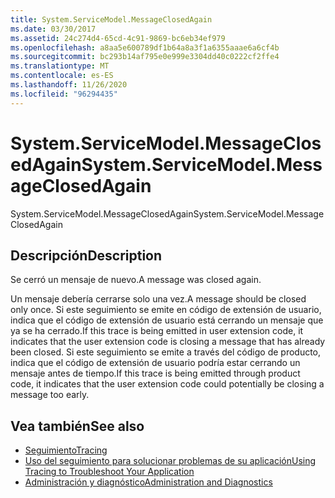 ```yaml
---
title: System.ServiceModel.MessageClosedAgain
ms.date: 03/30/2017
ms.assetid: 24c274d4-65cd-4c91-9869-bc6eb34ef979
ms.openlocfilehash: a8aa5e600789df1b64a8a3f1a6355aaae6a6cf4b
ms.sourcegitcommit: bc293b14af795e0e999e3304dd40c0222cf2ffe4
ms.translationtype: MT
ms.contentlocale: es-ES
ms.lasthandoff: 11/26/2020
ms.locfileid: "96294435"
---
```

# <a name="systemservicemodelmessageclosedagain"></a><span data-ttu-id="096b2-102">System.ServiceModel.MessageClosedAgain</span><span class="sxs-lookup"><span data-stu-id="096b2-102">System.ServiceModel.MessageClosedAgain</span></span>

<span data-ttu-id="096b2-103">System.ServiceModel.MessageClosedAgain</span><span class="sxs-lookup"><span data-stu-id="096b2-103">System.ServiceModel.MessageClosedAgain</span></span>  
  
## <a name="description"></a><span data-ttu-id="096b2-104">Descripción</span><span class="sxs-lookup"><span data-stu-id="096b2-104">Description</span></span>  

 <span data-ttu-id="096b2-105">Se cerró un mensaje de nuevo.</span><span class="sxs-lookup"><span data-stu-id="096b2-105">A message was closed again.</span></span>  
  
 <span data-ttu-id="096b2-106">Un mensaje debería cerrarse solo una vez.</span><span class="sxs-lookup"><span data-stu-id="096b2-106">A message should be closed only once.</span></span> <span data-ttu-id="096b2-107">Si este seguimiento se emite en código de extensión de usuario, indica que el código de extensión de usuario está cerrando un mensaje que ya se ha cerrado.</span><span class="sxs-lookup"><span data-stu-id="096b2-107">If this trace is being emitted in user extension code, it indicates that the user extension code is closing a message that has already been closed.</span></span> <span data-ttu-id="096b2-108">Si este seguimiento se emite a través del código de producto, indica que el código de extensión de usuario podría estar cerrando un mensaje antes de tiempo.</span><span class="sxs-lookup"><span data-stu-id="096b2-108">If this trace is being emitted through product code, it indicates that the user extension code could potentially be closing a message too early.</span></span>  
  
## <a name="see-also"></a><span data-ttu-id="096b2-109">Vea también</span><span class="sxs-lookup"><span data-stu-id="096b2-109">See also</span></span>

- [<span data-ttu-id="096b2-110">Seguimiento</span><span class="sxs-lookup"><span data-stu-id="096b2-110">Tracing</span></span>](index.md)
- [<span data-ttu-id="096b2-111">Uso del seguimiento para solucionar problemas de su aplicación</span><span class="sxs-lookup"><span data-stu-id="096b2-111">Using Tracing to Troubleshoot Your Application</span></span>](using-tracing-to-troubleshoot-your-application.md)
- [<span data-ttu-id="096b2-112">Administración y diagnóstico</span><span class="sxs-lookup"><span data-stu-id="096b2-112">Administration and Diagnostics</span></span>](../index.md)
